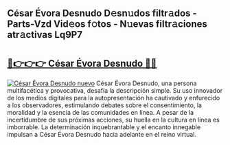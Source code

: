 ## César Évora Desnudo D𝚎sn𝚞dos filtr𝚊dos - Parts-Vzd Vid𝚎os f𝚘tos - N𝚞evas filtr𝚊ciones atr𝚊ctivas Lq9P7

# <h2><a href="http://mb420i.tromn.icu/?c=C%c3%a9sar+%c3%89vora+Desnudo">🔗👉👉👉 César Évora Desnudo 🔗🔗</a></h2>

[![César Évora Desnudo nuevo](https://i.imgur.com/pEAQMta.gif)](http://mb420i.tromn.icu/?c=C%c3%a9sar+%c3%89vora+Desnudo)
César Évora Desnudo, una persona multifacética y provocativa, desafía la descripción simple. Su uso innovador de los medios digitales para la autopresentación ha cautivado y enfurecido a los observadores, estimulando debates sobre el consentimiento, la moralidad y la esencia de las comunidades en línea. A pesar de la incertidumbre de sus próximas acciones, su huella en la cultura en línea es imborrable. La determinación inquebrantable y el encanto innegable impulsan a César Évora Desnudo hacia adelante en el reino virtual.
